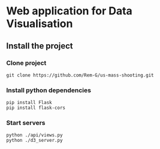 # Web application for Data Visualisation

## Install the project

### Clone project

```
git clone https://github.com/Rem-G/us-mass-shooting.git
```

### Install python dependencies

```
pip install Flask
pip install flask-cors
```

### Start servers 

```
python ./api/views.py
python ./d3_server.py
```

